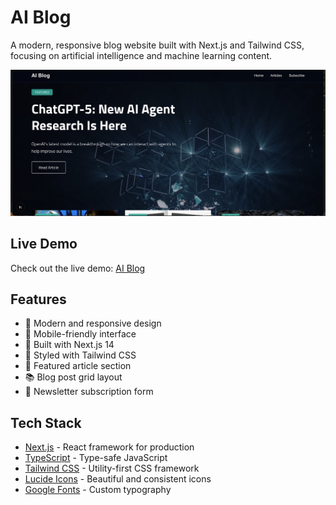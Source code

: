 # AI Blog

A modern, responsive blog website built with Next.js and Tailwind CSS, focusing on artificial intelligence and machine learning content.

![AI Blog Screenshot](public/images/screenshot.png)


## Live Demo
Check out the live demo: [AI Blog](https://ai-blog-eight-phi.vercel.app/)

## Features

- 🎨 Modern and responsive design
- 📱 Mobile-friendly interface
- 🚀 Built with Next.js 14
- 💅 Styled with Tailwind CSS
- 📝 Featured article section
- 📚 Blog post grid layout
- 📧 Newsletter subscription form

## Tech Stack

- [Next.js](https://nextjs.org/) - React framework for production
- [TypeScript](https://www.typescriptlang.org/) - Type-safe JavaScript
- [Tailwind CSS](https://tailwindcss.com/) - Utility-first CSS framework
- [Lucide Icons](https://lucide.dev/) - Beautiful and consistent icons
- [Google Fonts](https://fonts.google.com/) - Custom typography



